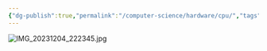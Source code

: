 ```yaml
---
{"dg-publish":true,"permalink":"/computer-science/hardware/cpu/","tags":["unfinished"]}
---
```




![IMG_20231204_222345.jpg](/img/user/_Bit%20Lab%20Organisation/Bit%20Lab%20Site%20Images/IMG_20231204_222345.jpg)